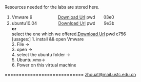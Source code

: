 Resources needed for the labs are stored here.

 1. Vmware 9　　　　　　[Download Url][1] pwd　　03e0  
 2. ubuntu10.04　　　　　[Download Url][2] pwd　　9e3b  
    **or**   
    select the one which we offered.[Download Url][3]   pwd c756  
    [usages:]
             1. install && open Vmware  
             2. File ->  
             3. open ->  
             4. select the ubuntu folder ->  
             5. Ubuntu.vmx->  
             6. Power on this virtual machine

============================
zhouat@mail.ustc.edu.cn


  [1]: http://yunpan.cn/QafXR5apT2B5G
  [2]: http://yunpan.cn/QafbKjTyITFXQ
  [3]: http://yunpan.cn/QaKVAnQ6frkUd
